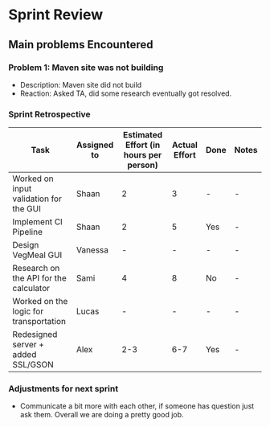 # Sprint Review

## Main problems  Encountered

### Problem 1: Maven site was not building
 - Description: Maven site did not build
 - Reaction: Asked TA, did some research eventually got resolved.
 
### Sprint Retrospective
 | Task  | Assigned to | Estimated Effort (in hours per person) | Actual Effort | Done | Notes |
 | ------------- | ------------- | ------------ | ------------- | ------------ | -------- |
 | Worked on input validation for the GUI | Shaan | 2 | 3 | - | - |
 | Implement CI Pipeline | Shaan  | 2 | 5 | Yes | - |
 | Design VegMeal GUI  | Vanessa | - | -  | - | - |
 | Research on the API for the calculator  | Sami  | 4 | 8  | No | - |
 | Worked on the logic for transportation  | Lucas  | - | -  | - | - |
 | Redesigned server + added SSL/GSON  | Alex  | 2-3 | 6-7  | Yes | - |
 
### Adjustments for next sprint
 - Communicate a bit more with each other, if someone has question just ask them. Overall we are doing a pretty good job.

